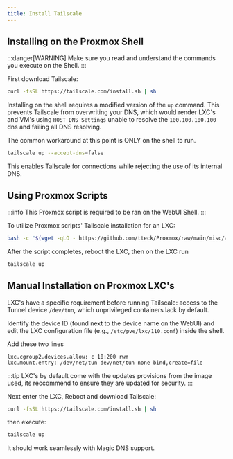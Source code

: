 ```yaml
---
title: Install Tailscale
---
```



## Installing on the Proxmox Shell

:::danger[WARNING]
Make sure you read and understand the commands you execute on the Shell.
:::

First download Tailscale:

```bash
curl -fsSL https://tailscale.com/install.sh | sh
```

Installing on the shell requires a modified version of the `up` command. This prevents Tailscale from overwriting your DNS, which would render LXC's and VM's using `HOST DNS Settings` unable to resolve the `100.100.100.100` dns and failing all DNS resolving.

The common workaround at this point is ONLY on the shell to run.
```bash
tailscale up --accept-dns=false
```

This enables Tailscale for connections while rejecting the use of its internal DNS.

## Using Proxmox Scripts

:::info
This Proxmox script is required to be ran on the WebUI Shell.
:::

To utilize Proxmox scripts' Tailscale installation for an LXC:

```bash
bash -c "$(wget -qLO - https://github.com/tteck/Proxmox/raw/main/misc/add-tailscale-lxc.sh)"
```

After the script completes, reboot the LXC, then on the LXC run

```bash
tailscale up
```

## Manual Installation on Proxmox LXC's

LXC's have a specific requirement before running Tailscale: access to the Tunnel device `/dev/tun`, which unprivileged containers lack by default.

Identify the device ID (found next to the device name on the WebUI) and edit the LXC configuration file (e.g., `/etc/pve/lxc/110.conf`) inside the shell.

Add these two lines

```text
lxc.cgroup2.devices.allow: c 10:200 rwm 
lxc.mount.entry: /dev/net/tun dev/net/tun none bind,create=file
```

:::tip
LXC's by default come with the updates provisions from the image used, its reccommend to ensure they are updated for security.
:::


Next enter the LXC, Reboot and download Tailscale:

```bash
curl -fsSL https://tailscale.com/install.sh | sh
```

then execute:

```bash
tailscale up
```

It should work seamlessly with Magic DNS support.

